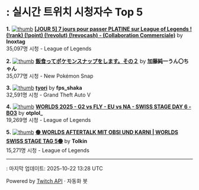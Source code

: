 # : 실시간 트위치 시청자수 Top 5

**1.** [![thumb](https://static-cdn.jtvnw.net/previews-ttv/live_user_inoxtag-320x180.jpg)](https://twitch.tv/Inoxtag)
**[[JOUR 5] 7 jours pour passer PLATINE sur League of Legends ! (!rank) (!point) (!revolut) (!revocash) - (Collaboration Commerciale)](https://twitch.tv/Inoxtag)** by **Inoxtag**<br>35,097명 시청  - League of Legends

**2.** [![thumb](https://static-cdn.jtvnw.net/previews-ttv/live_user_kato_junichi0817-320x180.jpg)](https://twitch.tv/加藤純一うん〇ちゃん)
**[飯食ってポケモンスナップをします。その２](https://twitch.tv/加藤純一うん〇ちゃん)** by **加藤純一うん〇ちゃん**<br>35,077명 시청  - New Pokémon Snap

**3.** [![thumb](https://static-cdn.jtvnw.net/previews-ttv/live_user_fps_shaka-320x180.jpg)](https://twitch.tv/fps_shaka)
**[tyori](https://twitch.tv/fps_shaka)** by **fps_shaka**<br>32,591명 시청  - Grand Theft Auto V

**4.** [![thumb](https://static-cdn.jtvnw.net/previews-ttv/live_user_otplol_-320x180.jpg)](https://twitch.tv/otplol_)
**[WORLDS 2025 - G2 vs FLY - EU vs NA - SWISS STAGE DAY 6 - BO3](https://twitch.tv/otplol_)** by **otplol_**<br>19,269명 시청  - League of Legends

**5.** [![thumb](https://static-cdn.jtvnw.net/previews-ttv/live_user_tolkin-320x180.jpg)](https://twitch.tv/Tolkin)
**[🟢 WORLDS AFTERTALK MIT OBSI UND KARNI | WORLDS SWISS STAGE TAG 5🟢](https://twitch.tv/Tolkin)** by **Tolkin**<br>15,271명 시청  - League of Legends


---
: 마지막 업데이트: 2025-10-22 13:28 UTC

Powered by [Twitch API](https://dev.twitch.tv/docs/api/reference) · 자동화 봇